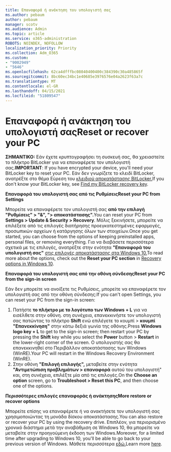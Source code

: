 ```yaml
---
title: Επαναφορά ή ανάκτηση του υπολογιστή σας
ms.author: pebaum
author: pebaum
manager: scotv
ms.audience: Admin
ms.topic: article
ms.service: o365-administration
ROBOTS: NOINDEX, NOFOLLOW
localization_priority: Priority
ms.collection: Adm_O365
ms.custom:
- "9002949"
- "5646"
ms.openlocfilehash: 62ca4dfffbc08040400400c384390c30a485865f
ms.sourcegitcommit: 8bc60ec34bc1e40685e3976576e04a2623f63a7c
ms.translationtype: MT
ms.contentlocale: el-GR
ms.lasthandoff: 04/15/2021
ms.locfileid: "51809547"
---
```

# <a name="reset-or-recover-your-pc"></a><span data-ttu-id="8363c-102">Επαναφορά ή ανάκτηση του υπολογιστή σας</span><span class="sxs-lookup"><span data-stu-id="8363c-102">Reset or recover your PC</span></span>

<span data-ttu-id="8363c-103">**ΣΗΜΑΝΤΙΚΟ:** Εάν έχετε κρυπτογραφήσει τη συσκευή σας, θα χρειαστείτε το πλήκτρο BitLocker για να επαναφέρετε τον υπολογιστή σας.</span><span class="sxs-lookup"><span data-stu-id="8363c-103">**IMPORTANT**: If you have encrypted your device, you'll need your BitLocker key to reset your PC.</span></span> <span data-ttu-id="8363c-104">Εάν δεν γνωρίζετε το κλειδί BitLocker, ανατρέξτε στο θέμα Εύρεση του [κλειδιού αποκατάστασης BitLocker.](https://support.microsoft.com/help/4026181/windows-10-find-my-bitlocker-recovery-key)</span><span class="sxs-lookup"><span data-stu-id="8363c-104">If you don't know your BitLocker key, see [Find my BitLocker recovery key](https://support.microsoft.com/help/4026181/windows-10-find-my-bitlocker-recovery-key).</span></span>

<span data-ttu-id="8363c-105">**Επαναφορά του υπολογιστή σας από τις Ρυθμίσεις**</span><span class="sxs-lookup"><span data-stu-id="8363c-105">**Reset your PC from Settings**</span></span>

<span data-ttu-id="8363c-106">Μπορείτε να επαναφέρετε τον υπολογιστή σας **από την επιλογή "Ρυθμίσεις" > "&", "> αποκατάστασης".**</span><span class="sxs-lookup"><span data-stu-id="8363c-106">You can reset your PC from **Settings > Update & Security > Recovery**.</span></span> <span data-ttu-id="8363c-107">Μόλις ξεκινήσετε, μπορείτε να επιλέξετε από τις επιλογές διατήρησης προεγκατεστημένες εφαρμογές, προσωπικών αρχείων ή κατάργησης όλων των στοιχείων.</span><span class="sxs-lookup"><span data-stu-id="8363c-107">Once you get started, you can choose from the options of keeping preinstalled apps, personal files, or removing everything.</span></span> <span data-ttu-id="8363c-108">Για να διαβάσετε περισσότερα σχετικά με τις επιλογές, ανατρέξτε στην ενότητα **"Επαναφορά του υπολογιστή σας"** [στις επιλογές αποκατάστασης στα Windows 10.](https://support.microsoft.com/help/12415/windows-10-recovery-options)</span><span class="sxs-lookup"><span data-stu-id="8363c-108">To read more about the options, check out the **Reset your PC section** in [Recovery options in Windows 10](https://support.microsoft.com/help/12415/windows-10-recovery-options).</span></span>

<span data-ttu-id="8363c-109">**Επαναφορά του υπολογιστή σας από την οθόνη σύνδεσης**</span><span class="sxs-lookup"><span data-stu-id="8363c-109">**Reset your PC from the sign-in screen**</span></span>

<span data-ttu-id="8363c-110">Εάν δεν μπορείτε να ανοίξετε τις Ρυθμίσεις, μπορείτε να επαναφέρετε τον υπολογιστή σας από την οθόνη σύνδεσης:</span><span class="sxs-lookup"><span data-stu-id="8363c-110">If you can't open Settings, you can reset your PC from the sign-in screen:</span></span>

1. <span data-ttu-id="8363c-111">Πατήστε **το πλήκτρο με το λογότυπο των Windows + L** για να εισέλθετε στην οθόνη. στη συνέχεια, επανεκκινήστε τον υπολογιστή σας  πατώντας το πλήκτρο **Shift** ενώ επιλέγετε το κουμπί > **κουμπί "Επανεκκίνηση"** στην κάτω δεξιά γωνία της οθόνης.</span><span class="sxs-lookup"><span data-stu-id="8363c-111">Press **Windows logo key + L** to get to the sign-in screen; then restart your PC by pressing the **Shift** key while you select the **Power** button > **Restart** in the lower-right corner of the screen.</span></span> <span data-ttu-id="8363c-112">Ο υπολογιστής σας θα επανεκκινηθεί στο Περιβάλλον αποκατάστασης των Windows (WinRE).</span><span class="sxs-lookup"><span data-stu-id="8363c-112">Your PC will restart in the Windows Recovery Environment (WinRE).</span></span>
2. <span data-ttu-id="8363c-113">Στην οθόνη **"Επιλογή επιλογής",** μεταβείτε στην ενότητα **"Αντιμετώπιση προβλημάτων > επαναφορά** αυτού του υπολογιστή" και, στη συνέχεια, επιλέξτε μία από τις επιλογές.</span><span class="sxs-lookup"><span data-stu-id="8363c-113">On the **Choose an option** screen, go to **Troubleshoot > Reset this PC**, and then choose one of the options.</span></span>

<span data-ttu-id="8363c-114">**Περισσότερες επιλογές επαναφοράς ή ανάκτησης**</span><span class="sxs-lookup"><span data-stu-id="8363c-114">**More restore or recover options**</span></span>

<span data-ttu-id="8363c-115">Μπορείτε επίσης να επαναφέρετε ή να ανακτήσετε τον υπολογιστή σας χρησιμοποιώντας τη μονάδα δίσκου αποκατάστασης.</span><span class="sxs-lookup"><span data-stu-id="8363c-115">You can also restore or recover your PC by using the recovery drive.</span></span> <span data-ttu-id="8363c-116">Επιπλέον, για περιορισμένο χρονικό διάστημα μετά την αναβάθμιση σε Windows 10, θα μπορείτε να μεταβείτε στην προηγούμενη έκδοση των Windows.</span><span class="sxs-lookup"><span data-stu-id="8363c-116">Moreover, for a limited time after upgrading to Windows 10, you'll be able to go back to your previous version of Windows.</span></span> <span data-ttu-id="8363c-117">Μάθετε περισσότερα [εδώ.](https://support.microsoft.com/help/12415/windows-10-recovery-options)</span><span class="sxs-lookup"><span data-stu-id="8363c-117">Learn more [here](https://support.microsoft.com/help/12415/windows-10-recovery-options).</span></span>
